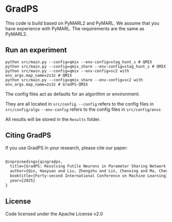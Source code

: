 # GradPS

This code is build based on PyMARL2 and PyMARL. We assume that you have experience with PyMARL. The requirements are the same as PyMARL2.

## Run an experiment 

```shell
python src/main.py --config=qmix --env-config=stag_hunt_s # QMIX
python src/main.py --config=qmix_share --env-config=stag_hunt_s # QMIX
python src/main.py --config=qmix --env-config=sc2 with env_args.map_name=2s3z # QMIX
python src/main.py --config=qmix_share --env-config=sc2 with env_args.map_name=2s3z # GradPS-QMIX
```

The config files act as defaults for an algorithm or environment. 

They are all located in `src/config`.
`--config` refers to the config files in `src/config/algs`
`--env-config` refers to the config files in `src/config/envs`

All results will be stored in the `Results` folder.

## Citing GradPS
If you use GradPS in your research, please cite our paper:
```tex

@inproceedings{qingradps,
  title={GradPS: Resolving Futile Neurons in Parameter Sharing Network for Multi-Agent Reinforcement Learning},
  author={Qin, Haoyuan and Liu, Zhengzhu and Lin, Chenxing and Ma, Chennan and Mei, Songzhu and Shen, Siqi and Wang, Cheng},
  booktitle={Forty-second International Conference on Machine Learning}
  year={2025}
}
```

## License

Code licensed under the Apache License v2.0
